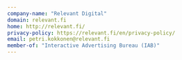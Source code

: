 ```yaml
---
company-name: "Relevant Digital"
domain: relevant.fi
home: http://relevant.fi/
privacy-policy: https://relevant.fi/en/privacy-policy/
email: petri.kokkonen@relevant.fi
member-of: "Interactive Advertising Bureau (IAB)"
---
```




